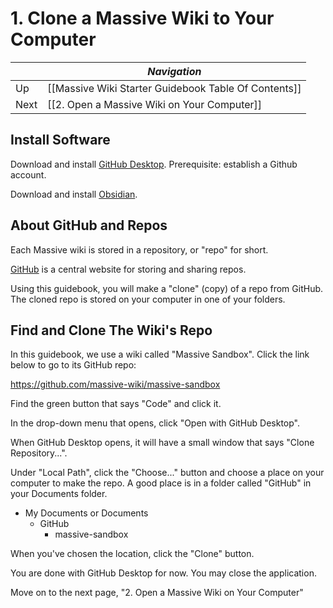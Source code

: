 # 1. Clone a Massive Wiki to Your Computer

| | _Navigation_ |
|---|---|
| Up | [[Massive Wiki Starter Guidebook Table Of Contents]] |
| Next | [[2. Open a Massive Wiki on Your Computer]] |

## Install Software

Download and install [GitHub Desktop](https://desktop.github.com/).
Prerequisite: establish a Github account.

Download and install [Obsidian](https://obsidian.md/).

## About GitHub and Repos

Each Massive wiki is stored in a repository, or "repo" for short.

[GitHub](https://github.com/) is a central website for storing and sharing repos.

Using this guidebook, you will make a "clone" (copy) of a repo from GitHub. The cloned repo is stored on your computer in one of your folders.

## Find and Clone The Wiki's Repo

In this guidebook, we use a wiki called "Massive Sandbox".  Click the link below to go to its GitHub repo:

https://github.com/massive-wiki/massive-sandbox

Find the green button that says "Code" and click it.

In the drop-down menu that opens, click "Open with GitHub Desktop".

When GitHub Desktop opens, it will have a small window that says "Clone Repository...".

Under "Local Path", click the "Choose..." button and choose a place on your computer to make the repo.  A good place is in a folder called "GitHub" in your Documents folder.

* My Documents or Documents
  * GitHub
    * massive-sandbox

When you've chosen the location, click the "Clone" button.

You are done with GitHub Desktop for now.  You may close the application.

Move on to the next page, "2. Open a Massive Wiki on Your Computer"

